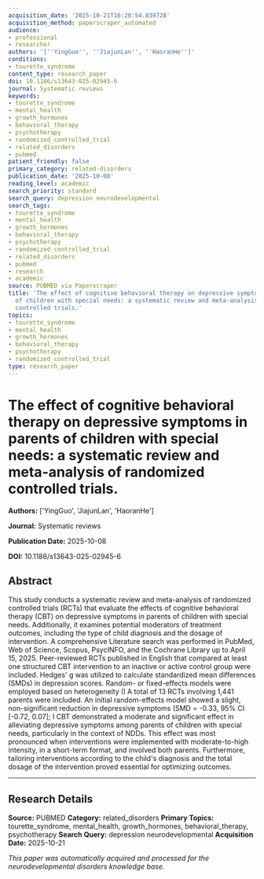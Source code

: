 ```yaml
---
acquisition_date: '2025-10-21T16:20:54.839728'
acquisition_method: paperscraper_automated
audience:
- professional
- researcher
authors: '[''YingGuo'', ''JiajunLan'', ''HaoranHe'']'
conditions:
- tourette_syndrome
content_type: research_paper
doi: 10.1186/s13643-025-02945-6
journal: Systematic reviews
keywords:
- tourette_syndrome
- mental_health
- growth_hormones
- behavioral_therapy
- psychotherapy
- randomized_controlled_trial
- related_disorders
- pubmed
patient_friendly: false
primary_category: related-disorders
publication_date: '2025-10-08'
reading_level: academic
search_priority: standard
search_query: depression neurodevelopmental
search_tags:
- tourette_syndrome
- mental_health
- growth_hormones
- behavioral_therapy
- psychotherapy
- randomized_controlled_trial
- related_disorders
- pubmed
- research
- academic
source: PUBMED via Paperscraper
title: 'The effect of cognitive behavioral therapy on depressive symptoms in parents
  of children with special needs: a systematic review and meta-analysis of randomized
  controlled trials.'
topics:
- tourette_syndrome
- mental_health
- growth_hormones
- behavioral_therapy
- psychotherapy
- randomized_controlled_trial
type: research_paper
---
```


# The effect of cognitive behavioral therapy on depressive symptoms in parents of children with special needs: a systematic review and meta-analysis of randomized controlled trials.

**Authors:** ['YingGuo', 'JiajunLan', 'HaoranHe']

**Journal:** Systematic reviews

**Publication Date:** 2025-10-08

**DOI:** 10.1186/s13643-025-02945-6

## Abstract

This study conducts a systematic review and meta-analysis of randomized controlled trials (RCTs) that evaluate the effects of cognitive behavioral therapy (CBT) on depressive symptoms in parents of children with special needs. Additionally, it examines potential moderators of treatment outcomes, including the type of child diagnosis and the dosage of intervention. A comprehensive Literature search was performed in PubMed, Web of Science, Scopus, PsycINFO, and the Cochrane Library up to April 15, 2025. Peer-reviewed RCTs published in English that compared at least one structured CBT intervention to an inactive or active control group were included. Hedges' g was utilized to calculate standardized mean differences (SMDs) in depression scores. Random- or fixed-effects models were employed based on heterogeneity (I A total of 13 RCTs involving 1,441 parents were included. An initial random-effects model showed a slight, non-significant reduction in depressive symptoms (SMD = -0.33, 95% CI [-0.72, 0.07]; I CBT demonstrated a moderate and significant effect in alleviating depressive symptoms among parents of children with special needs, particularly in the context of NDDs. This effect was most pronounced when interventions were implemented with moderate-to-high intensity, in a short-term format, and involved both parents. Furthermore, tailoring interventions according to the child's diagnosis and the total dosage of the intervention proved essential for optimizing outcomes.

---

## Research Details

**Source:** PUBMED
**Category:** related_disorders
**Primary Topics:** tourette_syndrome, mental_health, growth_hormones, behavioral_therapy, psychotherapy
**Search Query:** depression neurodevelopmental
**Acquisition Date:** 2025-10-21

*This paper was automatically acquired and processed for the neurodevelopmental disorders knowledge base.*
